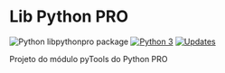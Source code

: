 # Lib Python PRO
![Python libpythonpro package](https://github.com/gilsondev/libpythonpro/workflows/Python%20libpythonpro%20package/badge.svg)
[![Python 3](https://pyup.io/repos/github/gilsondev/libpythonpro/python-3-shield.svg)](https://pyup.io/repos/github/gilsondev/libpythonpro/)
[![Updates](https://pyup.io/repos/github/gilsondev/libpythonpro/shield.svg)](https://pyup.io/repos/github/gilsondev/libpythonpro/)

Projeto do módulo pyTools do Python PRO